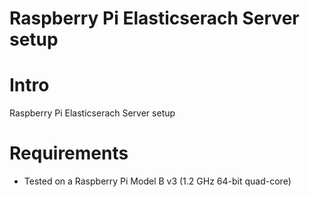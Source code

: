# Raspberry Pi Elasticserach Server setup

Intro
=========

Raspberry Pi Elasticserach Server setup

Requirements
=========

* Tested on a Raspberry Pi Model B v3 (1.2 GHz 64-bit quad-core)